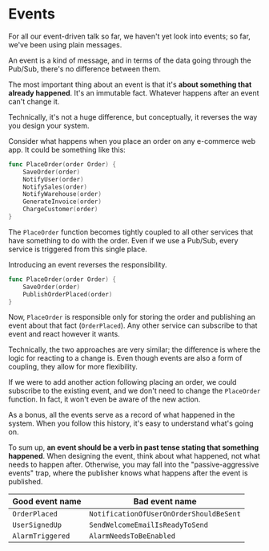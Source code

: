 # Events

For all our event-driven talk so far, we haven't yet look into events; so far, we've been using plain messages.

An event is a kind of message, and in terms of the data going through the Pub/Sub, there's no difference between them.

The most important thing about an event is that it's **about something that already happened**.
It's an immutable fact.
Whatever happens after an event can't change it.

Technically, it's not a huge difference, but conceptually, it reverses the way you design your system.

Consider what happens when you place an order on any e-commerce web app. It could be something like this:

```go
func PlaceOrder(order Order) {
	SaveOrder(order)
	NotifyUser(order)
	NotifySales(order)
	NotifyWarehouse(order)
	GenerateInvoice(order)
	ChargeCustomer(order)
}
```

The `PlaceOrder` function becomes tightly coupled to all other services that have something to do with the order.
Even if we use a Pub/Sub, every service is triggered from this single place.

Introducing an event reverses the responsibility.

```go
func PlaceOrder(order Order) {
	SaveOrder(order)
	PublishOrderPlaced(order)
}
```

Now, `PlaceOrder` is responsible only for storing the order and publishing an event about that fact (`OrderPlaced`).
Any other service can subscribe to that event and react however it wants.

Technically, the two approaches are very similar; the difference is where the logic for reacting to a change is.
Even though events are also a form of coupling, they allow for more flexibility.

If we were to add another action following placing an order, we could subscribe to the existing event,
and we don't need to change the `PlaceOrder` function. In fact, it won't even be aware of the new action.

As a bonus, all the events serve as a record of what happened in the system.
When you follow this history, it's easy to understand what's going on.

To sum up, **an event should be a verb in past tense stating that something happened**.
When designing the event, think about what happened, not what needs to happen after.
Otherwise, you may fall into the "passive-aggressive events" trap,
where the publisher knows what happens after the event is published.

| Good event name  | Bad event name                          |
|------------------|-----------------------------------------|
| `OrderPlaced`    | `NotificationOfUserOnOrderShouldBeSent` |
| `UserSignedUp`   | `SendWelcomeEmailIsReadyToSend`         |
| `AlarmTriggered` | `AlarmNeedsToBeEnabled`                 |
